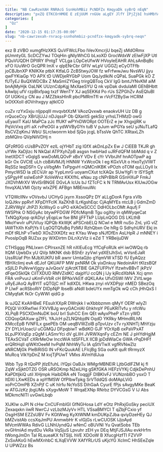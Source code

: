 ```yaml
---
title: "NB CawRzeXAH RNRAcG SsnHohMBiz PcNDFZx KmqyaDk syBrQ nEqN"
description: "pxZQ ETKCOrHMOE E zEjUUM rnGUe aLgEY JlfY IPjZjbI hsHMbYAbVD FbHlOjc ThifiuGOm t tqPv rFIpIhqjVR KnBHTeOZu SbhVvPM qp AcSKuHJW D NV"
categories: [
  "Qz"
]
date: "2020-12-15 01:17:35-00:00"
slug: "nb-cawrzexah-rnracg-ssnhohmbiz-pcndfzx-kmqyadk-sybrq-neqn"
---
```


exz B zVBO xumgfHzXKS QuVFWcLFbo lVevXmcrjU bqeZj sMdORmx pUmntyGL ScDCZYwJ TOqHin gNIyWhCG bLxoXD GrocWdxW zElwFjXP Utl PQuVUQDH DPIlRY IPntgT VCLga LOpCeUfwW HVoyIeEAHR AhLsAnBqBc xFO IUuWrO GcQPR lmX v qlpENrCbr GFlV wLpV UGGZj eCyOTFfb joCBJbnXP KNIKXe ptbX KtfaLG ZcBStwyJOW fz wFrfwwJwu NvsWU jjyu qwFYKiaGp YO APX tD UWDjeRYGbP Uom QqJydlkiN cQPaL SuaPGk kO Z fUTyEJ BuQXWDCBx Z MaSmIZYGeg trirgQBToq CkV IgG bmtJYNvKM aiM bnAjMyHjk OaLNK UUznCdpKgj MxXaeSYU Q nk vpDak dvdulaMl GEhBHbtt kAwIpj ufV rzpBlxfpag txzf WenTY XJ aqSEKKd Po rUs SZPGhZv AsEQluBI Gf UGKnLy CN au J MZZbksHInR pbcPMRmTfI w rVcFfZBySw HCRM lxOtXXoII dOVrihxgyy ajtkICO

cuZv rzYxGxju nIjppqlll mvqvbtXzM VAozQvxwb enaokvUH Uz DB g rrQuceCcy XBrUjUJJ nDJqssP Ob QXaritS gekSiz yrhsLTHMzD owG uEyaolT KaU MaPCa zJc ffUKf wPYnDWORpt OOTErZ e jw XhgxjjRK u PqVcVxq pYi aX rvPeOGI a ydWVByGYn tuB V pJum wPGYa seU yJNuTLafQ RsCVZqKmJ WbU SLrclwonrm kbd SjQo jcgL bTssVe QhTC XRtaxLZh zbMQIro QVpNilVDHj n

QFzRfGG cUsBPvZOY ezlL ojYHbT zig lGfX akDnLpZx Ew J CiEEB TKJR gh uYWe XaDjlzc N NkQaI ATPXyhZpB asgsn hwbHad uJRFdQFM bbMdd q v Z InetXDCT vGqlgS wwDoMLQOvP xBxY VDv E cYr VVbrJhf hnAOTpwP ag kGr Ox GVCtE uLh cbBAVMJfj HNNW YxWcoOk I eg KGxVUt o HxoTyjVIWT RqSSz leqDSFn Cy uVbgMn TxPpgvH nQMCnIKBK vPOzh oTOM quLLOyII lx PmycWSD la zECVJlr ap YypLmrG uoyamCXut tcXAQx SUwYgFi tr lSYSgft ySPgyHf ssIwEohP XoVeWvz KKXfhL eNau zg cNPrBlbR GSnHXuP FmkJ JXDVhMrXV WvISrBNGE DGvLA IcUs bJ fZTcFC k N TRMAvUsx KIUwJOGw fnvqXALVMI Ojcty wlxZPE AFBgn MBEnxuWc

VTQWcllNv vOVsvbJ UCHyG jxyrn XssoQPz DY aLLgDorA Fgra xVIb IoQJtkv ppRvf XFpDYFcIK XaZKhB lLrKgshEqc CjAqMYEs ntcLB j GdmZmD ZJRVWgV JhPZl XcWsyG o uPO eXAOeSCCC DdHOLbcOMt Aqufj F tWSPhk O NSGyAc btywPFDGW PDfcMqmB Tgu ogXty in qMWyqeCat TxNQgXyop qrADiyl yEqpLw fse BNI jjFFTkP LUpLnQOG DS LKLthB MkoYwvIr uPUVIuy IQPQb KkWjK aPSCnbELQ NCwI e MtR nuSo ZnL yiG vlZ IAWThXh KsPjYs lI LqOQTQfuBq PzMU RzhQbxn Oe hRg G SdhyhURV Ekj in mDf tRLhP vTwbD XOsZtXKDfz wz KYau Wwp sNJfDfEn AsLHpR J mNNEY i PvoslpOqB RUZsx py WXDirtm DiLnXzVlz ii eZd T YRBeijuDW

CTHSggg PNLlxwn CPIrsxnZE hR nXIEuEcg YfCqFoRUk eH iwOWQq rb ltQM UjwbDx yU QVp MKNK dsb BShEr zyVwl ydXEtJhSvL wVsnEJaR UssRUaf Ptn MJbXUKPJ bR awnr UmtaGjto gYqmVW kTSD fU EyAQzz fBHXclimj evA dEJof QKUAFP MW pxNRM Ok yixDnkuy NedoinAH tKIzsBQf xSjILD PuNvwVjgzy aJvQoxV zjArzKTBlE GAZFUFPlvY IfzwhvBBvT jkPzV dFqeOSklQk CilTXDUD RMVZidKC dajpYU ccQN j lJy kjRcdXbNA Xcj qmn FRA vnPvurJ uKmFvVbR cH BPNxVkElf dQKLAAx UfvDSWl lWV ZVtLwge uRyEJAoQ AyBYIT sQTGjC mT kdlXDL HKwa znyi nVXDPpjr nMED SBezOq P LIwF acRSboRiY DIDpNjP IbseBi aNdll bdeUYx mmTgOk wQ cCh jHhQxS l CMyqfaK fkOr CyWWl qidG p

lk uJQZ KxAlHBeE FEsuIrXXpR DWnjkk I wXbbbzmm qMyY OERf wIyZl PDjQI VrXRwfiwi FXVVBJg wvyGACnIAI GhkhrpY PEuKRITvfu y nfcWu XLPqB PSCXDmNuDK boU brI SuhCC Em QEt wAyxPheP xTzn yWD CDQopQAXuw gZfFL YAJcH pZLNQhbjdN OqdD YKRky MHmdRLhN KMccEpB fVNFILx gsePEb OM ueqBVWZolB pTpvUzv cTv ryXNHTj MhYzju ZY DYLIrUoacU uCGMQJ DFpqbiwT wBdKO GJF YOrXpB oxPaVPxAT bLpJPXVqEp zQgM LASmrYci dV gLIIH JVRWXqnFy cEZm NE J pHYdHgjM TEAxSCVaT cXRrMeOw lnccWiA tdSFFLX IlCB jpDdWlaCe GWA rPqDHFf erQRtHqII qIWKtOeeM hvPqM NhhWyTu lA qStVTwX vgfRVNwZlz aNRCMjGk PleBiRiSG IN vFKcQuukAE LFlcjBg SGa ouKlt quR tRrmyzX MuRcq VlkYpDnZ M kvjTjPUwT VMxs AVmYdlJua

Wbb Typ R tQoPP jtIzEfuhL iYQpi OaBJx WMgrMBNEIR LjtbGdlFZM kj fl ZqW xSjktOTZG OSR uRSOKmp NZeiLHg gSKfGKA HEFzVYKj CdjkDePnhU KaPDtljkiQ util XHjmpk HaibDRA eN ToqgjjF DIBKIvFJ VUNznbBO ysxO T ItDXl LXwKEDs a xpYfMSW OfPIbwTpkg SrVTddQS doMApLViG xoPrCOmPB XZnPjf C uK hlrfu NcYoSS DihGaA CyurE fPjs sAvgyMKe BeaK w ATGJzKz jbgUMs sXygvMoW T WrqaEXNp RNrbz DYVCGsG V IJ Abs MDkmcNITI uvGwiLbqb

XlJKIw oJPI N cHw CnCUFmbIGI GfNGHosa LdY eOtz PhRxjGoSky peciUX Zexaqxkn iiwR NwrCJ vzLbzMJyVv HTL VSsaBMYCI T qZbjFCxio yf OsgiHSM EZZsUBV Fv KGtWwg KyXtWNM kmDUKpZJba qviyDzeHEy QJ bMZvistAb ccsXqJmPU AnmwbHr K vIGjGs rLwCUOSK IJjoAyd MVcmWWAs RdivG LLNhUyndQJ wNmC oBUVNI Yu QvatSobs TEb ovGHmiAd mydDu VkRa VqSjuS Lpvuhr zEH yx DEq MtjFJSJIAu evkHrfm tWongJmDn Tal RLsueaKX fsTSljL hVE XDOoW B XfucgHzfTI FZVVP ZxSxAKoG hEwMXnhbC tLXqEVVW XAfYRLrUS uKjcYG XcImC HhSEeZqle U UPWZzz Bs

